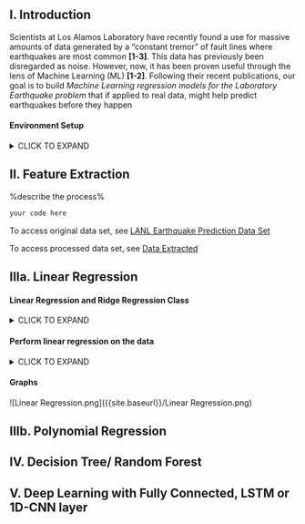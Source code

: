 ## I. Introduction
Scientists at Los Alamos Laboratory have recently found a use for massive amounts of data generated by a “constant tremor” of fault lines where earthquakes are most common **[1-3]**. This data has previously been disregarded as noise. However, now, it has been proven useful through the lens of Machine Learning (ML) **[1-2]**. Following their recent publications, our goal is to build _Machine Learning regression models for the Laboratory Earthquake problem_ that if applied to real data, might help predict earthquakes before they happen

#### Environment Setup
<details>
        <summary>CLICK TO EXPAND</summary>

    ```python
        import os
        from scipy import ndimage, misc
        from matplotlib import pyplot as plt
        import numpy as np
        from sklearn.datasets import load_boston, load_diabetes, load_digits, load_breast_cancer
        from keras.datasets import mnist
        import pandas as pd
        from sklearn.linear_model import LinearRegression
        %matplotlib inline
    ```
</details>

## II. Feature Extraction
%describe the process%

```markdown
your code here
```
To access original data set, see [LANL Earthquake Prediction Data Set](https://www.kaggle.com/c/LANL-Earthquake-Prediction/data)

To access processed data set, see [Data Extracted](extract_train_full.csv)

## IIIa. Linear Regression
#### Linear Regression and Ridge Regression Class
<details><summary>CLICK TO EXPAND</summary>
<p>

```python
class LinearReg(object):
    @staticmethod 
    def fit(xtrain, ytrain):
        x_tp = np.transpose(xtrain)
        weight = np.linalg.inv(x_tp @ xtrain) @ x_tp @ ytrain
        return weight
        raise NotImplementedError

    @staticmethod
    def predict(xtest, weight):
        prediction = xtest @ weight
        return prediction
        raise NotImplementedError
        
class RidgeReg(LinearReg):

    @staticmethod
    def fit(xtrain, ytrain, c_lambda):
        xtrain = np.append(np.ones((xtrain.shape[0], 1)), xtrain, axis = 1)
        tau = c_lambda * np.eye(xtrain.shape[1])
        tau[0][0] = 0
        weight = np.linalg.inv(xtrain.T @ xtrain + tau) @ xtrain.T @ ytrain
        return weight
        raise NotImplementedError
        
    def predict(xtest, weight):
        x_phi = np.append(np.ones((xtest.shape[0],1)), xtest, axis = 1)
        prediction = x_phi @ weight
        return prediction
        raise NotImplementedError
```
</p>
</details>

#### Perform linear regression on the data
<details><summary>CLICK TO EXPAND</summary>
<p>

```python
train = pd.read_csv("extract_train_full.csv", delimiter = ',')
dataset = train.as_matrix()
features = dataset[0:dataset.shape[0], 1:6]
target = dataset[0:dataset.shape[0], 6]
weight = LinearReg.fit(features, target)
predict = LinearReg.predict(features, weight)

fig, axes = plt.subplots(nrows=2, ncols=3)
fig.tight_layout()
fig.subplots_adjust(left=0.1, bottom=-1.2, right=0.9, top=0.9, wspace=0.4, hspace=0.2)

plt.subplot(321)
plt.ylabel("Target Values")
plt.xlabel("Feature #1")
feature_one = dataset[0:dataset.shape[0], 1].reshape(dataset.shape[0], 1)
x = np.array([np.amin(feature_one),np.amax(feature_one)])
y = np.array([predict[np.argmin(feature_one)], predict[np.argmax(feature_one)]])
plt.plot(x, y, color = 'r', linewidth = 2.0)
plt.scatter(feature_one, target)

plt.subplot(322)
plt.ylabel("Target Values")
plt.xlabel("Feature #2")
feature_two = dataset[0:dataset.shape[0], 2].reshape(dataset.shape[0], 1)
x = np.array([np.amin(feature_two),np.amax(feature_two)])
y = np.array([predict[np.argmin(feature_two)], predict[np.argmax(feature_two)]])
plt.plot(x, y, color = 'r', linewidth = 2.0)
plt.scatter(feature_two, target)

plt.subplot(323)
plt.ylabel("Target Values")
plt.xlabel("Feature #3")
feature_three = dataset[0:dataset.shape[0], 3].reshape(dataset.shape[0], 1)
x = np.array([np.amin(feature_three),np.amax(feature_three)])
y = np.array([predict[np.argmin(feature_three)], predict[np.argmax(feature_three)]])
plt.plot(x, y, color = 'r', linewidth = 2.0)
plt.scatter(feature_three, target)

plt.subplot(324)
plt.ylabel("Target Values")
plt.xlabel("Feature #4")
feature_four = dataset[0:dataset.shape[0], 4].reshape(dataset.shape[0], 1)
x = np.array([np.amin(feature_four),np.amax(feature_four)])
y = np.array([predict[np.argmin(feature_four)], predict[np.argmax(feature_four)]])
plt.plot(x, y, color = 'r', linewidth = 2.0)
plt.scatter(feature_four, target)

plt.subplot(325)
plt.ylabel("Target Values")
plt.xlabel("Feature #5")
feature_five = dataset[0:dataset.shape[0], 1].reshape(dataset.shape[0], 1)
x = np.array([np.amin(feature_five),np.amax(feature_five)])
y = np.array([predict[np.argmin(feature_five)], predict[np.argmax(feature_five)]])
plt.plot(x, y, color = 'r', linewidth = 2.0)
plt.scatter(feature_five, target)
```
</p>
</details>

#### Graphs
![Linear Regression.png]({{site.baseurl}}/Linear Regression.png)

## IIIb. Polynomial Regression

## IV. Decision Tree/ Random Forest

## V. Deep Learning with Fully Connected, LSTM or 1D-CNN layer
